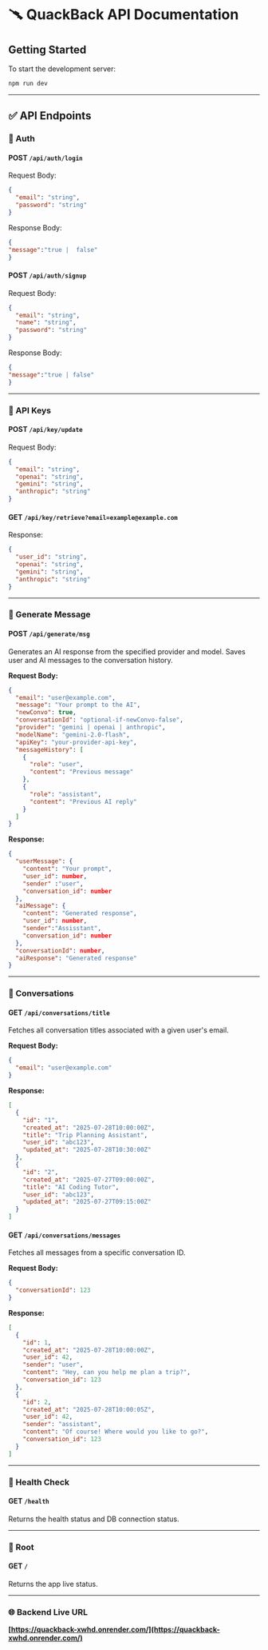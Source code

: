 # 🥆 QuackBack API Documentation

## Getting Started

To start the development server:

```bash
npm run dev
```

---

## ✅ API Endpoints

### 🔐 Auth

#### POST `/api/auth/login`

Request Body:

```json
{
  "email": "string",
  "password": "string"
}
```
Response Body:
```json
{
"message":"true |  false"
}
```

#### POST `/api/auth/signup`

Request Body:

```json
{
  "email": "string",
  "name": "string",
  "password": "string"
}
```
Response Body:
```json
{
"message":"true | false"
}
```

---

### 🔑 API Keys

#### POST `/api/key/update`

Request Body:

```json
{
  "email": "string",
  "openai": "string",
  "gemini": "string",
  "anthropic": "string"
}
```

#### GET `/api/key/retrieve?email=example@example.com`

Response:

```json
{
  "user_id": "string",
  "openai": "string",
  "gemini": "string",
  "anthropic": "string"
}
```

---

### 💬 Generate Message

#### POST `/api/generate/msg`

Generates an AI response from the specified provider and model. Saves user and AI messages to the conversation history.

**Request Body:**

```json
{
  "email": "user@example.com",
  "message": "Your prompt to the AI",
  "newConvo": true,
  "conversationId": "optional-if-newConvo-false",
  "provider": "gemini | openai | anthropic",
  "modelName": "gemini-2.0-flash",
  "apiKey": "your-provider-api-key",
  "messageHistory": [
    {
      "role": "user",
      "content": "Previous message"
    },
    {
      "role": "assistant",
      "content": "Previous AI reply"
    }
  ]
}
```

**Response:**

```json
{
  "userMessage": {
    "content": "Your prompt",
    "user_id": number,
    "sender" :"user",
    "conversation_id": number
  },
  "aiMessage": {
    "content": "Generated response",
    "user_id": number,
    "sender":"Assisstant",
    "conversation_id": number
  },
  "conversationId": number,
  "aiResponse": "Generated response"
}
```

---

### 📒 Conversations

#### GET `/api/conversations/title`

Fetches all conversation titles associated with a given user's email.

**Request Body:**

```json
{
  "email": "user@example.com"
}
```

**Response:**

```json
[
  {
    "id": "1",
    "created_at": "2025-07-28T10:00:00Z",
    "title": "Trip Planning Assistant",
    "user_id": "abc123",
    "updated_at": "2025-07-28T10:30:00Z"
  },
  {
    "id": "2",
    "created_at": "2025-07-27T09:00:00Z",
    "title": "AI Coding Tutor",
    "user_id": "abc123",
    "updated_at": "2025-07-27T09:15:00Z"
  }
]
```

#### GET `/api/conversations/messages`

Fetches all messages from a specific conversation ID.

**Request Body:**

```json
{
  "conversationId": 123
}
```

**Response:**

```json
[
  {
    "id": 1,
    "created_at": "2025-07-28T10:00:00Z",
    "user_id": 42,
    "sender": "user",
    "content": "Hey, can you help me plan a trip?",
    "conversation_id": 123
  },
  {
    "id": 2,
    "created_at": "2025-07-28T10:00:05Z",
    "user_id": 42,
    "sender": "assistant",
    "content": "Of course! Where would you like to go?",
    "conversation_id": 123
  }
]
```

---

### 🧪 Health Check

#### GET `/health`

Returns the health status and DB connection status.

---

### 🚀 Root

#### GET `/`

Returns the app live status.

---

### 🌐 Backend Live URL

**[https://quackback-xwhd.onrender.com/](https://quackback-xwhd.onrender.com/)**
